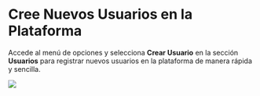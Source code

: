 # Cree Nuevos Usuarios en la Plataforma

Accede al menú de opciones y selecciona **Crear Usuario** en la sección **Usuarios** para registrar nuevos usuarios en la plataforma de manera rápida y sencilla.

<img src="https://josemaestreb.github.io/docs.bil_v2/_asset/04-%20Anuncios%2C%20gestión%20de%20usuarios%20y%20demás/027_crear_usuario.png" />  
